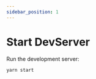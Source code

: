 ```yaml
---
sidebar_position: 1
---
```


# Start DevServer

Run the development server:

```bash
yarn start
```
